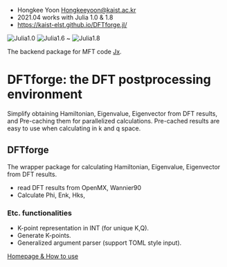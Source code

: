 - Hongkee Yoon Hongkeeyoon@kaist.ac.kr
- 2021.04 works with Julia 1.0 & 1.8
- https://kaist-elst.github.io/DFTforge.jl/

![Julia1.0](https://img.shields.io/badge/Julia-1.0-blue.svg?longCache=true)  ![Julia1.6](https://img.shields.io/badge/Julia-1.6-blue.svg?longCache=true) ~ ![Julia1.8](https://img.shields.io/badge/Julia-1.8-blue.svg?longCache=true)

The backend package for MFT code [Jx](https://kaist-elst.github.io/Jx.jl/).

# DFTforge: the DFT postprocessing environment
Simplify obtaining Hamiltonian, Eigenvalue, Eigenvector from DFT results, and Pre-caching them for parallelized calculations.
Pre-cached results are easy to use when calculating in k and q space.


## DFTforge
The wrapper package for calculating Hamiltonian, Eigenvalue, Eigenvector from DFT results.

 * read DFT results from OpenMX, Wannier90
 * Calculate Phi, Enk, Hks,

### Etc. functionalities
 * K-point representation in INT (for unique K,Q).
 * Generate K-points.
 * Generalized argument parser (support TOML style input).



[Homepage & How to use](https://kaist-elst.github.io/DFTforge.jl/)

